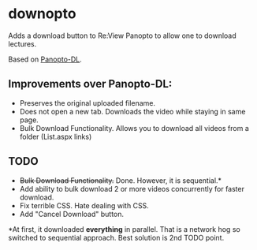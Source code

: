 # downopto

Adds a download button to Re:View Panopto to allow one to download lectures. 

Based on [Panopto-DL](https://greasyfork.org/en/scripts/416679-panopto-dl). 

## Improvements over Panopto-DL:
- Preserves the original uploaded filename.
- Does not open a new tab. Downloads the video while staying in same page.
- Bulk Download Functionality. Allows you to download all videos from a folder (List.aspx links)

## TODO
- ~~Bulk Download Functionality.~~ Done. However, it is sequential.*
- Add ability to bulk download 2 or more videos concurrently for faster download.
- Fix terrible CSS. Hate dealing with CSS.
- Add "Cancel Download" button.

\*At first, it downloaded __everything__ in parallel. That is a network hog so switched to sequential approach.
Best solution is 2nd TODO point.
